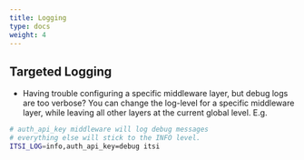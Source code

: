 ```yaml
---
title: Logging
type: docs
weight: 4
---
```


## Targeted Logging
* Having trouble configuring a specific middleware layer, but debug logs are too verbose? You can change the log-level for a specific middleware layer,
while leaving all other layers at the current global level.
E.g.

```bash
# auth_api_key middleware will log debug messages
# everything else will stick to the INFO level.
ITSI_LOG=info,auth_api_key=debug itsi
```
